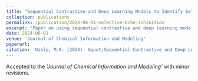 ```yaml
---
title: "Sequential Contrastive and Deep Learning Models to Identify Selective Butyrylcholinesterase Inhibitors"
collection: publications
permalink: /publication/2024-06-01-selective-bche-inhibition
excerpt: "Paper on using sequential contrastive and deep learning models to identify selective BChE inhibitors for the therapeutic treatment of Alzheimer's Disease"
date: 2024-06-01
venue: 'Journal of Chemical Information and Modeling'
paperurl: 
citation: 'Ozalp, M.K. (2024). &quot;Sequential Contrastive and Deep Learning Models to Identify Selective Butyrylcholinesterase Inhibitors.&quot; <i>Journal of Chemical Information and Modeling</i>. 1(3).'
---
```


Accepted to the _'Journal of Chemical Information and Modeling'_ with minor revisions.
